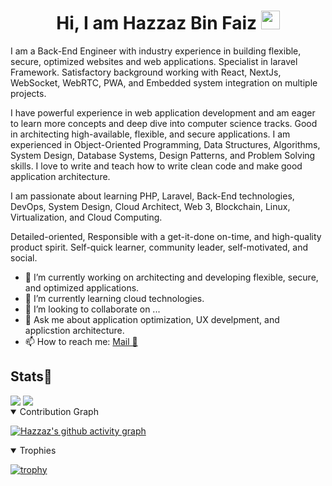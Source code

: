 <h1 align="center">Hi, I am Hazzaz Bin Faiz <img src="https://raw.githubusercontent.com/MartinHeinz/MartinHeinz/master/wave.gif" width="30px"></h1>

I am a Back-End Engineer with industry experience in building flexible, secure, optimized websites and web applications. Specialist in laravel Framework. Satisfactory background working with React, NextJs, WebSocket, WebRTC, PWA, and Embedded system integration on multiple projects.


I have powerful experience in web application development and am eager to learn more concepts and deep dive into computer science tracks. Good in architecting high-available, flexible, and secure applications.
I am experienced in Object-Oriented Programming, Data Structures, Algorithms, System Design, Database Systems, Design Patterns, and Problem Solving skills.
I love to write and teach how to write clean code and make good application architecture.


I am passionate about learning PHP, Laravel, Back-End technologies, DevOps, System Design, Cloud Architect, Web 3, Blockchain, Linux, Virtualization, and Cloud Computing.


Detailed-oriented, Responsible with a get-it-done on-time, and high-quality product spirit. Self-quick learner, community leader, self-motivated, and social.

- 🔭 I’m currently working on architecting and developing flexible, secure, and optimized applications.
- 🌱 I’m currently learning cloud technologies.
- 👯 I’m looking to collaborate on ...
- 💬 Ask me about application optimization, UX develpment, and applicstion architecture.
- 📫 How to reach me: [Mail 📧](mailto:hazzazbinfaiz@gmail.com)

## Stats🎯

<div>
    <img align=top src="https://github-readme-stats.vercel.app/api?username=HazzazBinFaiz&show_icons=true&theme=chartreuse-dark&count_private=true&include_all_commits=true"/>
    <img align=top src="http://github-readme-streak-stats.herokuapp.com?user=HazzazBinFaiz&theme=chartreuse-dark"/>
<div>

<details open>
<summary>Contribution Graph</summary>

[![Hazzaz's github activity graph](https://activity-graph.herokuapp.com/graph?username=HazzazBinFaiz&theme=react-dark&hide_border=true)](https://github.com/ashutosh00710/github-readme-activity-graph)

</details>
  

<details open>
<summary>Trophies</summary>
  
[![trophy](https://github-profile-trophy.vercel.app/?username=HazzazBinFaiz&theme=onedark)](https://github.com/ryo-ma/github-profile-trophy)
  
</details>
